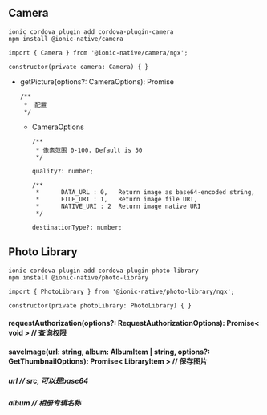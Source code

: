 ## Camera

```
ionic cordova plugin add cordova-plugin-camera
npm install @ionic-native/camera
```

```
import { Camera } from '@ionic-native/camera/ngx';

constructor(private camera: Camera) { }
```

+ getPicture(options?: CameraOptions): Promise<any>
  ```
  /**
   *  配置
   */
  ```

  + CameraOptions

    ```
    /**
     * 像素范围 0-100. Default is 50
     */

    quality?: number;
    ```


    ```
    /**
     *      DATA_URL : 0,   Return image as base64-encoded string,
     *      FILE_URI : 1,   Return image file URI,
     *      NATIVE_URI : 2  Return image native URI
     */

    destinationType?: number;
    ```




## Photo Library

```
ionic cordova plugin add cordova-plugin-photo-library
npm install @ionic-native/photo-library
```

```
import { PhotoLibrary } from '@ionic-native/photo-library/ngx';

constructor(private photoLibrary: PhotoLibrary) { }
```

#### requestAuthorization(options?: RequestAuthorizationOptions): Promise< void > // 查询权限

#### saveImage(url: string, album: AlbumItem | string, options?: GetThumbnailOptions): Promise< LibraryItem > // 保存图片

##### url // src, 可以是base64
##### album //  相册专辑名称
